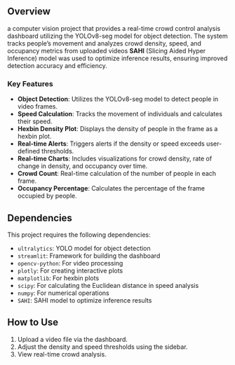 
## Overview

a computer vision project that provides a real-time crowd control analysis dashboard utilizing the YOLOv8-seg model for object detection. The system tracks people’s movement and analyzes crowd density, speed, and occupancy metrics from uploaded videos **SAHI** (Slicing Aided Hyper Inference) model was used to optimize inference results, ensuring improved detection accuracy and efficiency.

### Key Features

- **Object Detection**: Utilizes the YOLOv8-seg model to detect people in video frames.
- **Speed Calculation**: Tracks the movement of individuals and calculates their speed.
- **Hexbin Density Plot**: Displays the density of people in the frame as a hexbin plot.
- **Real-time Alerts**: Triggers alerts if the density or speed exceeds user-defined thresholds.
- **Real-time Charts**: Includes visualizations for crowd density, rate of change in density, and occupancy over time.
- **Crowd Count**: Real-time calculation of the number of people in each frame.
- **Occupancy Percentage**: Calculates the percentage of the frame occupied by people.





## Dependencies

This project requires the following dependencies:

- `ultralytics`: YOLO model for object detection
- `streamlit`: Framework for building the dashboard
- `opencv-python`: For video processing
- `plotly`: For creating interactive plots
- `matplotlib`: For hexbin plots
- `scipy`: For calculating the Euclidean distance in speed analysis
- `numpy`: For numerical operations
- `SAHI`: SAHI model to optimize inference results

## How to Use

1. Upload a video file via the dashboard.
2. Adjust the density and speed thresholds using the sidebar.
3. View real-time crowd analysis.


